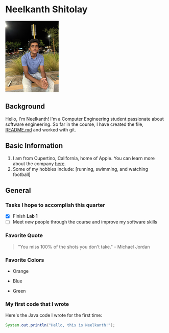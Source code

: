 # Neelkanth Shitolay
![Profile Picture](pfp.jpeg)


## Background
Hello, I'm Neelkanth! I'm a Computer Engineering student passionate about software engineering. So far in the course, I have created the file, [README.md](README.md) and worked with git. 


## Basic Information
1. I am from Cupertino, California, home of Apple. You can learn more about the company [here](https://www.apple.com/).
2. Some of my hobbies include: [running, swimming, and watching football]



## General

### Tasks I hope to accomplish this quarter
- [x] Finish **Lab 1**
- [ ] Meet *new* people through the course and improve my software skills

### Favorite Quote
> "You miss 100% of the shots you don't take." - Michael Jordan

### Favorite Colors
- Orange
* Blue
+ Green

### My first code that I wrote
Here's the Java code I wrote for the first time:
```java
System.out.println("Hello, this is Neelkanth!");

